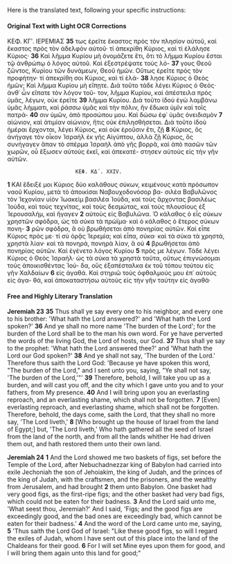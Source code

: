 Here is the translated text, following your specific instructions:

#### Original Text with Light OCR Corrections

ΚΕΦ. ΚΓʹ.               ΙΕΡΕΜΙΑΣ
**35** τως ἐρεῖτε ἕκαστος πρὸς τὸν πλησίον αὐτοῦ, καὶ ἕκαστος πρὸς
    τὸν ἀδελφὸν αὐτοῦ· τί ἀπεκρίθη Κύριος, καὶ τί ἐλάλησε Κύριος·
**36** Καὶ λῆμμα Κυρίου μὴ ὀνομάζετε ἔτι, ὅτι τὸ λῆμμα Κυρίου
    ἔσται τῷ ἀνθρώπῳ ὁ λόγος αὐτοῦ. Καὶ ἐξεστρέψατε τοὺς λό-
**37** γους Θεοῦ ζῶντος, Κυρίου τῶν δυνάμεων, Θεοῦ ἡμῶν. Οὕτως
    ἐρεῖτε πρὸς τὸν προφήτην· τί ἀπεκρίθη σοι Κύριος, καὶ τί ἐλά-
**38** λησε Κύριος ὁ Θεὸς ἡμῶν; Καὶ λῆμμα Κυρίου μὴ εἴπῃτε. Διὰ
    τοῦτο τάδε λέγει Κύριος ὁ Θεός· ἀνθ᾿ ὧν εἴπατε τὸν λόγον τοῦ-
    τον, λῆμμα Κυρίου, καὶ ἀπέστειλα πρὸς ὑμᾶς, λέγων, οὐκ ἐρεῖτε
**39** λῆμμα Κυρίου. Διὰ τοῦτο ἰδοὺ ἐγὼ λαμβάνω ὑμᾶς λήμματι,
    καὶ ῥάσσω ὑμᾶς καὶ τὴν πόλιν, ἣν ἔδωκα ὑμῖν καὶ τοῖς πατρά-
**40** σιν ὑμῶν, ἀπὸ προσώπου μου. Καὶ δώσω ἐφ᾿ ὑμᾶς ὀνειδισμὸν
**7** αἰώνιον, καὶ ἀτιμίαν αἰώνιον, ἥτις οὐκ ἐπιλησθήσεται. Διὰ τοῦτο
    ἰδοὺ ἡμέραι ἔρχονται, λέγει Κύριος, καὶ οὐκ ἐροῦσιν ἔτι, ζῇ
**8** Κύριος, ὃς ἀνήγαγε τὸν οἶκον Ἰσραὴλ ἐκ γῆς Αἰγύπτου, ἀλλὰ
    ζῇ Κύριος, ὃς συνήγαγεν ἅπαν τὸ σπέρμα Ἰσραὴλ ἀπὸ γῆς βορρᾶ,
    καὶ ἀπὸ πασῶν τῶν χωρῶν, οὗ ἔξωσεν αὐτοὺς ἐκεῖ, καὶ ἀπεκατέ-
    στησεν αὐτοὺς εἰς τὴν γῆν αὐτῶν.

                          ΚΕΦ. ΚΔ΄. XXIV.

**1** ΚΑΙ ἔδειξέ μοι Κύριος δύο καλάθους σύκων, κειμένους κατὰ
    πρόσωπον ναοῦ Κυρίου, μετὰ τὸ ἀποικίσαι Ναβουχοδονόσορ βα-
    σιλέα Βαβυλῶνος τὸν Ἰεχονίαν υἱὸν Ἰωακεὶμ βασιλέα Ἰούδα,
    καὶ τοὺς ἄρχοντας βασιλέως Ἰούδα, καὶ τοὺς τεχνίτας, καὶ
    τοὺς δεσμώτας, καὶ τοὺς πλουσίους ἐξ Ἱερουσαλήμ, καὶ ἤγαγεν
**2** αὐτοὺς εἰς Βαβυλῶνα. Ὁ κάλαθος ὁ εἷς σύκων χρηστῶν σφόδρα,
    ὡς τὰ σύκα τὰ πρώϊμα· καὶ ὁ κάλαθος ὁ ἕτερος σύκων πονη-
**3** ρῶν σφόδρα, ἃ οὐ βρωθήσεται ἀπὸ πονηρίας αὐτῶν. Καὶ εἶπε
    Κύριος πρὸς με· τί σὺ ὁρᾷς Ἱερεμία; καὶ εἶπα, σύκα· καὶ τὰ
    σύκα τὰ χρηστά, χρηστὰ λίαν· καὶ τὰ πονηρά, πονηρὰ λίαν, ἃ οὐ
**4** βρωθήσεται ἀπὸ πονηρίας αὐτῶν. Καὶ ἐγένετο λόγος Κυρίου
**5** πρὸς με λέγων. Τάδε λέγει Κύριος ὁ Θεὸς Ἰσραήλ· ὡς τὰ σύκα
    τὰ χρηστὰ ταῦτα, οὕτως ἐπιγνώσομαι τοὺς ἀποικισθέντας Ἰού-
    δα, οὓς ἐξαπέσταλκα ἐκ τοῦ τόπου τούτου εἰς γῆν Χαλδαίων
**6** εἰς ἀγαθά. Καὶ στηριῶ τοὺς ὀφθαλμούς μου ἐπ᾿ αὐτοὺς εἰς ἀγα-
    θά, καὶ ἀποκαταστήσω αὐτοὺς εἰς τὴν γῆν ταύτην εἰς ἀγαθά·

#### Free and Highly Literary Translation

**Jeremiah 23**
**35** Thus shall ye say every one to his neighbor, and every one to his brother: 'What hath the Lord answered?' and 'What hath the Lord spoken?'
**36** And ye shall no more name 'The burden of the Lord'; for the burden of the Lord shall be to the man his own word. For ye have perverted the words of the living God, the Lord of hosts, our God.
**37** Thus shall ye say to the prophet: 'What hath the Lord answered thee?' and 'What hath the Lord our God spoken?'
**38** And ye shall not say, 'The burden of the Lord.' Therefore thus saith the Lord God: 'Because ye have spoken this word, "The burden of the Lord," and I sent unto you, saying, "Ye shall not say, 'The burden of the Lord,'"'
**39** Therefore, behold, I will take you up as a burden, and will cast you off, and the city which I gave unto you and to your fathers, from My presence.
**40** And I will bring upon you an everlasting reproach, and an everlasting shame, which shall not be forgotten.
**7** [Even] everlasting reproach, and everlasting shame, which shall not be forgotten. Therefore, behold, the days come, saith the Lord, that they shall no more say, 'The Lord liveth,'
**8** [Who brought up the house of Israel from the land of Egypt;] but, 'The Lord liveth,' Who hath gathered all the seed of Israel from the land of the north, and from all the lands whither He had driven them out, and hath restored them unto their own land.

**Jeremiah 24**
**1** And the Lord showed me two baskets of figs, set before the Temple of the Lord, after Nebuchadnezzar king of Babylon had carried into exile Jechoniah the son of Jehoiakim, the king of Judah, and the princes of the king of Judah, with the craftsmen, and the prisoners, and the wealthy from Jerusalem, and had brought
**2** them unto Babylon. One basket had very good figs, as the first-ripe figs; and the other basket had very bad figs, which could not be eaten for their badness.
**3** And the Lord said unto me, 'What seest thou, Jeremiah?' And I said, 'Figs; and the good figs are exceedingly good, and the bad ones are exceedingly bad, which cannot be eaten for their badness.'
**4** And the word of the Lord came unto me, saying,
**5** 'Thus saith the Lord God of Israel: "Like these good figs, so will I regard the exiles of Judah, whom I have sent out of this place into the land of the Chaldeans for their good.
**6** For I will set Mine eyes upon them for good, and I will bring them again unto this land for good;"